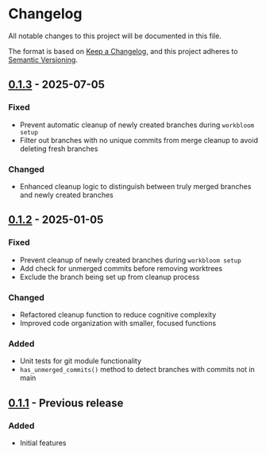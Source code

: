 # Changelog

All notable changes to this project will be documented in this file.

The format is based on [Keep a Changelog](https://keepachangelog.com/en/1.0.0/),
and this project adheres to [Semantic Versioning](https://semver.org/spec/v2.0.0.html).

## [0.1.3] - 2025-07-05

### Fixed
- Prevent automatic cleanup of newly created branches during `workbloom setup`
- Filter out branches with no unique commits from merge cleanup to avoid deleting fresh branches

### Changed
- Enhanced cleanup logic to distinguish between truly merged branches and newly created branches

## [0.1.2] - 2025-01-05

### Fixed
- Prevent cleanup of newly created branches during `workbloom setup`
- Add check for unmerged commits before removing worktrees
- Exclude the branch being set up from cleanup process

### Changed
- Refactored cleanup function to reduce cognitive complexity
- Improved code organization with smaller, focused functions

### Added
- Unit tests for git module functionality
- `has_unmerged_commits()` method to detect branches with commits not in main

## [0.1.1] - Previous release

### Added
- Initial features

[0.1.3]: https://github.com/chaspy/workbloom/compare/v0.1.2...v0.1.3
[0.1.2]: https://github.com/chaspy/workbloom/compare/v0.1.1...v0.1.2
[0.1.1]: https://github.com/chaspy/workbloom/releases/tag/v0.1.1